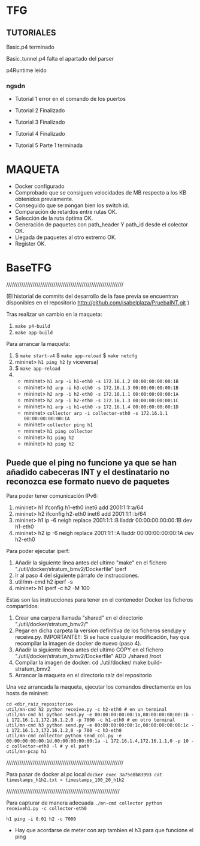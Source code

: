 # TFG

## TUTORIALES
Basic.p4 terminado


Basic_tunnel.p4 falta el apartado del parser



p4Runtime leido


### ngsdn

* Tutorial 1 error en el comando de los puertos

* Tutorial 2 Finalizado

* Tutorial 3 Finalizado

* Tutorial 4 Finalizado

* Tutorial 5 Parte 1 terminada

# MAQUETA

* Docker configurado
* Comprobado que se consiguen velocidades de MB respecto a los KB obtenidos previamente.
* Conseguido que se pongan bien los switch id.
* Comparación de retardos entre rutas OK.
* Selección de la ruta óptima OK.
* Generación de paquetes con path_header Y path_id desde el colector OK.
* Llegada de paquetes al otro extremo OK.
* Register OK.

# BaseTFG

//////////////////////////////////////////////////////////////


(El historial de commits del desarrollo de la fase previa se encuentran disponibles en el repositorio http://github.com/isabelplaza/PruebaINT.git )

Tras realizar un cambio en la maqueta:

   1. `make p4-build`
   2. `make app-build`


Para arrancar la maqueta:
  
   1. $ `make start-v4`
      $ `make app-reload`
      $ `make netcfg`
   2. mininet> `h1 ping h2` (y viceversa)
   3. $ `make app-reload`
   4. * mininet> `h1 arp -i h1-eth0 -s 172.16.1.2 00:00:00:00:00:1B`
      * mininet> `h3 arp -i h3-eth0 -s 172.16.1.3 00:00:00:00:00:1B`
      * mininet> `h2 arp -i h2-eth0 -s 172.16.1.1 00:00:00:00:00:1A`
      * mininet> `h2 arp -i h2-eth0 -s 172.16.1.3 00:00:00:00:00:1C`
      * mininet> `h1 arp -i h1-eth0 -s 172.16.1.4 00:00:00:00:00:1D`
      * mininet> `collector arp -i collector-eth0 -s 172.16.1.1 00:00:00:00:00:1A`
      * mininet> `collector ping h1`
      * mininet> `h1 ping collector`
      * mininet> `h1 ping h2`
      * mininet> `h3 ping h2`
      
      
      
## Puede que el ping no funcione ya que se han añadido cabeceras INT y el destinatario no reconozca ese formato nuevo de paquetes


Para poder tener comunicación IPv6:

   1. mininet> h1 ifconfig h1-eth0 inet6 add 2001:1:1::a/64
   2. mininet> h2 ifconfig h2-eth0 inet6 add 2001:1:1::b/64
   3. mininet> h1 ip -6 neigh replace 2001:1:1::B lladdr 00:00:00:00:00:1B dev h1-eth0
   4. mininet> h2 ip -6 neigh replace 2001:1:1::A lladdr 00:00:00:00:00:1A dev h2-eth0

Para poder ejecutar iperf:

   1. Añadir la siguiente línea antes del ultimo "make" en el fichero "./util/docker/stratum_bmv2/Dockerfile"
        iperf
   2. Ir al paso 4 del siguiente párrafo de instrucciones.
   3. util/mn-cmd h2
      iperf -s
   4. mininet> h1 iperf -c h2 -M 100



Estas son las instrucciones para tener en el contenedor Docker los ficheros compartidos:

   1. Crear una carpera llamada "shared" en el directorio "./util/docker/stratum_bmv2/"
   2. Pegar en dicha carpeta la version definitiva de los ficheros send.py y receive.py. IMPORTANTE!!: Si se hace cualquier modificación, hay que recompilar la imagen de docker de nuevo (paso 4).
   3. Añadir la siguiente línea antes del ultimo COPY en el fichero "./util/docker/stratum_bmv2/Dockerfile"
        ADD ./shared /root
   4. Compilar la imagen de docker:
        cd ./util/docker/
        make build-stratum_bmv2
   5. Arrancar la maqueta en el directorio raíz del repositorio

Una vez arrancada la maqueta, ejecutar los comandos directamente en los hosts de mininet:

    cd <dir_raíz_repositorio>
    util/mn-cmd h2 python receive.py -c h2-eth0 # en un terminal
    util/mn-cmd h1 python send.py -e 00:00:00:00:00:1a,00:00:00:00:00:1b -i 172.16.1.1,172.16.1.2,0 -p 7000 -c h1-eth0 # en otro terminal
    util/mn-cmd h3 python send.py -e 00:00:00:00:00:1c,00:00:00:00:00:1c -i 172.16.1.3,172.16.1.2,0 -p 700 -c h3-eth0
    util/mn-cmd collector python send_col.py -e 00:00:00:00:00:1d,00:00:00:00:00:1a -i 172.16.1.4,172.16.1.1,0 -p 10 -c collector-eth0 -l # y el path
    util/mn-pcap h1
    

//////////////////////////////////////////////////////////////

Para pasar de docker al pc local
`docker exec 3a75e8b83993 cat timestamps_h1h2.txt > timestamps_100_20_h1h2`

////////////////////////////////////////////////////////////

Para capturar de manera adecuada 
`./mn-cmd collector python receiveh1.py -c collector-eth0`

`h1 ping -i 0.01 h2 -c 7000`
* Hay que acordarse de meter con arp tambien el h3 para que funcione el ping

